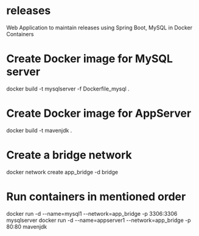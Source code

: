 # releases
Web Application to maintain releases using Spring Boot, MySQL in Docker Containers

# Create Docker image for MySQL server

docker build -t mysqlserver -f Dockerfile_mysql .

# Create Docker image for AppServer

docker build -t mavenjdk .

# Create a bridge network

docker network create app_bridge -d bridge

# Run containers in mentioned order

docker run -d --name=mysql1 --network=app_bridge -p 3306:3306 mysqlserver
docker run -d --name=appserver1 --network=app_bridge -p 80:80 mavenjdk 
